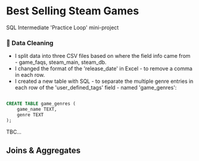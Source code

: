 # Best Selling Steam Games
SQL Intermediate 'Practice Loop' mini-project
<br>

### 🧼 Data Cleaning
- I split data into three CSV files based on where the field info came from - game_faqs, steam_main, steam_db. 
- I changed the format of the 'release_date' in Excel - to remove a comma in each row.
- I created a new table with SQL - to separate the multiple genre entries in each row of the 'user_defined_tags' field - named 'game_genres':

```sql 

CREATE TABLE game_genres (
    game_name TEXT,
    genre TEXT
);

```

TBC... 
<br>

## Joins & Aggregates
